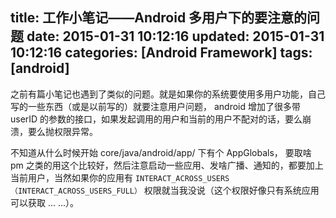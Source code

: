 title: 工作小笔记——Android 多用户下的要注意的问题
date: 2015-01-31 10:12:16
updated: 2015-01-31 10:12:16
categories: [Android Framework]
tags: [android]
---

之前有篇小笔记也遇到了类似的问题。就是如果你的系统要使用多用户功能，自己写的一些东西（或是以前写的）就要注意用户问题， android 增加了很多带 userID 的参数的接口，如果发起调用的用户和当前的用户不配对的话，要么崩溃，要么抛权限异常。

不知道从什么时候开始 core/java/android/app/ 下有个 AppGlobals， 要取啥 pm 之类的用这个比较好，然后注意启动一些应用、发啥广播、通知的，都要加上当前用户，当然如果你的应用有 `INTERACT_ACROSS_USERS（INTERACT_ACROSS_USERS_FULL）` 权限就当我没说（这个权限好像只有系统应用可以获取 ... ...）。


